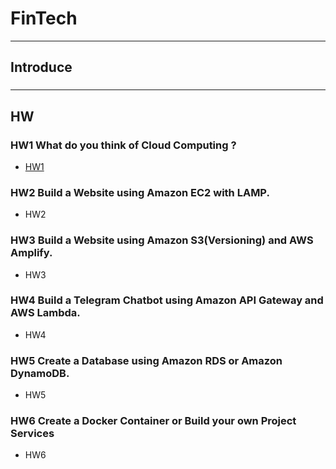 # FinTech
---
## Introduce
###

---
## HW
### HW1 What do you think of Cloud Computing ?
* [HW1]()
### HW2 Build a Website using Amazon EC2 with LAMP.
* HW2
### HW3 Build a Website using Amazon S3(Versioning) and AWS Amplify.
* HW3
### HW4 Build a Telegram Chatbot using Amazon API Gateway and AWS Lambda.
* HW4
### HW5 Create a Database using Amazon RDS or Amazon DynamoDB.
* HW5
### HW6 Create a Docker Container or Build your own Project Services
* HW6
